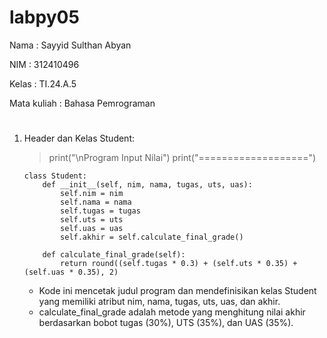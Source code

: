 # labpy05
Nama : Sayyid Sulthan Abyan <p>
NIM : 312410496 <p>
Kelas : TI.24.A.5 <p>
Mata kuliah : Bahasa Pemrograman <p>
# 
1. Header dan Kelas Student:
     > print("\nProgram Input Nilai")
       print("===================")
      
       class Student:
           def __init__(self, nim, nama, tugas, uts, uas):
               self.nim = nim
               self.nama = nama
               self.tugas = tugas
               self.uts = uts
               self.uas = uas
               self.akhir = self.calculate_final_grade()
      
           def calculate_final_grade(self):
               return round((self.tugas * 0.3) + (self.uts * 0.35) + (self.uas * 0.35), 2)
      - Kode ini mencetak judul program dan mendefinisikan kelas Student yang memiliki atribut nim, nama, tugas, uts, uas, dan akhir.
      - calculate_final_grade adalah metode yang menghitung nilai akhir berdasarkan bobot tugas (30%), UTS (35%), dan UAS (35%).



   

